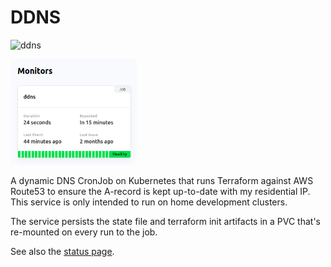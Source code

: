 # DDNS

![ddns](https://cronitor.io/badges/x0kIMl/production/YBAdKB6dH0ym55CwxzsKFn5T0jM.svg)

<p align="left" width="100%">
  <img width="40%" src="img/ui.png" alt="example">
</p>

A dynamic DNS CronJob on Kubernetes that runs Terraform against AWS Route53 to ensure the A-record is kept up-to-date with my residential IP. This service is only intended to run on home development clusters.

The service persists the state file and terraform init artifacts in a PVC that's re-mounted on every run to the job.

See also the [status page](https://premiscale-development.cronitorstatus.com/).